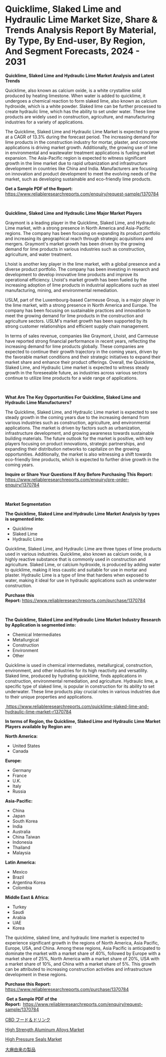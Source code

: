 <p><h1>Quicklime, Slaked Lime and Hydraulic Lime Market Size, Share & Trends Analysis Report By Material, By Type, By End-user, By Region, And Segment Forecasts, 2024 - 2031</h1></p><p><strong>Quicklime, Slaked Lime and Hydraulic Lime Market Analysis and Latest Trends</strong></p>
<p><p>Quicklime, also known as calcium oxide, is a white crystalline solid produced by heating limestone. When water is added to quicklime, it undergoes a chemical reaction to form slaked lime, also known as calcium hydroxide, which is a white powder. Slaked lime can be further processed to create hydraulic lime, which has the ability to set under water. These lime products are widely used in construction, agriculture, and manufacturing industries for a variety of applications.</p><p>The Quicklime, Slaked Lime and Hydraulic Lime Market is expected to grow at a CAGR of 13.3% during the forecast period. The increasing demand for lime products in the construction industry for mortar, plaster, and concrete applications is driving market growth. Additionally, the growing use of lime in environmental and wastewater treatment applications is fueling market expansion. The Asia-Pacific region is expected to witness significant growth in the lime market due to rapid urbanization and infrastructure development in countries like China and India. Manufacturers are focusing on innovation and product development to meet the evolving needs of the market, such as developing sustainable and eco-friendly lime products.</p></p>
<p><strong>Get a Sample PDF of the Report:&nbsp;</strong> <a href="https://www.reliableresearchreports.com/enquiry/request-sample/1370784">https://www.reliableresearchreports.com/enquiry/request-sample/1370784</a></p>
<p>&nbsp;</p>
<p><strong>Quicklime, Slaked Lime and Hydraulic Lime Major Market Players</strong></p>
<p><p>Graymont is a leading player in the Quicklime, Slaked Lime, and Hydraulic Lime market, with a strong presence in North America and Asia-Pacific regions. The company has been focusing on expanding its product portfolio and increasing its geographical reach through strategic acquisitions and mergers. Graymont's market growth has been driven by the growing demand for lime products in various industries such as construction, agriculture, and water treatment.</p><p>Lhoist is another key player in the lime market, with a global presence and a diverse product portfolio. The company has been investing in research and development to develop innovative lime products and improve its operational efficiency. Lhoist's market growth has been fueled by the increasing adoption of lime products in industrial applications such as steel manufacturing, mining, and environmental remediation.</p><p>USLM, part of the Luxembourg-based Carmeuse Group, is a major player in the lime market, with a strong presence in North America and Europe. The company has been focusing on sustainable practices and innovation to meet the growing demand for lime products in the construction and agriculture sectors. USLM's market growth has been supported by its strong customer relationships and efficient supply chain management.</p><p>In terms of sales revenue, companies like Graymont, Lhoist, and Carmeuse have reported strong financial performance in recent years, reflecting the increasing demand for lime products globally. These companies are expected to continue their growth trajectory in the coming years, driven by the favorable market conditions and their strategic initiatives to expand their market share and enhance their product offerings. Overall, the Quicklime, Slaked Lime, and Hydraulic Lime market is expected to witness steady growth in the foreseeable future, as industries across various sectors continue to utilize lime products for a wide range of applications.</p></p>
<p>&nbsp;</p>
<p><strong>What Are The Key Opportunities For Quicklime, Slaked Lime and Hydraulic Lime Manufacturers?</strong></p>
<p><p>The Quicklime, Slaked Lime, and Hydraulic Lime market is expected to see steady growth in the coming years due to the increasing demand from various industries such as construction, agriculture, and environmental applications. The market is driven by factors such as urbanization, infrastructure development, and growing awareness towards sustainable building materials. The future outlook for the market is positive, with key players focusing on product innovations, strategic partnerships, and expanding their distribution networks to capitalize on the growing opportunities. Additionally, the market is also witnessing a shift towards eco-friendly lime products, which is expected to further drive growth in the coming years.</p></p>
<p><strong>Inquire or Share Your Questions If Any Before Purchasing This Report:</strong> <a href="https://www.reliableresearchreports.com/enquiry/pre-order-enquiry/1370784">https://www.reliableresearchreports.com/enquiry/pre-order-enquiry/1370784</a></p>
<p>&nbsp;</p>
<p><strong>Market Segmentation</strong></p>
<p><strong>The Quicklime, Slaked Lime and Hydraulic Lime Market Analysis by types is segmented into:</strong></p>
<p><ul><li>Quicklime</li><li>Slaked Lime</li><li>Hydraulic Lime</li></ul></p>
<p><p>Quicklime, Slaked Lime, and Hydraulic Lime are three types of lime products used in various industries. Quicklime, also known as calcium oxide, is a highly reactive substance that is commonly used in construction and agriculture. Slaked Lime, or calcium hydroxide, is produced by adding water to quicklime, making it less caustic and suitable for use in mortar and plaster. Hydraulic Lime is a type of lime that hardens when exposed to water, making it ideal for use in hydraulic applications such as underwater construction.</p></p>
<p><strong>Purchase this Report:&nbsp;</strong><a href="https://www.reliableresearchreports.com/purchase/1370784">https://www.reliableresearchreports.com/purchase/1370784</a></p>
<p>&nbsp;</p>
<p><strong>The Quicklime, Slaked Lime and Hydraulic Lime Market Industry Research by Application is segmented into:</strong></p>
<p><ul><li>Chemical Intermediates</li><li>Metallurgical</li><li>Construction</li><li>Environment</li><li>Other</li></ul></p>
<p><p>Quicklime is used in chemical intermediates, metallurgical, construction, environment, and other industries for its high reactivity and versatility. Slaked lime, produced by hydrating quicklime, finds applications in construction, environmental remediation, and agriculture. Hydraulic lime, a specific type of slaked lime, is popular in construction for its ability to set underwater. These lime products play crucial roles in various industries due to their unique properties and applications.</p></p>
<p><a href="https://www.reliableresearchreports.com/quicklime-slaked-lime-and-hydraulic-lime-market-r1370784">&nbsp;https://www.reliableresearchreports.com/quicklime-slaked-lime-and-hydraulic-lime-market-r1370784</a></p>
<p><strong>In terms of Region, the Quicklime, Slaked Lime and Hydraulic Lime Market Players available by Region are:</strong></p>
<p>
    <p> <strong> North America: </strong>
        <ul>
            <li>United States</li>
            <li>Canada</li>
        </ul>
        </p> 
    <p> <strong> Europe: </strong>
        <ul>
            <li>Germany</li>
            <li>France</li>
            <li>U.K.</li>
            <li>Italy</li>
            <li>Russia</li>
        </ul>
        </p> 
    <p> <strong> Asia-Pacific: </strong>
        <ul>
            <li>China</li>
            <li>Japan</li>
            <li>South Korea</li>
            <li>India</li>
            <li>Australia</li>
            <li>China Taiwan</li>
            <li>Indonesia</li>
            <li>Thailand</li>
            <li>Malaysia</li>
        </ul>
        </p> 
    <p> <strong> Latin America: </strong>
        <ul>
            <li>Mexico</li>
            <li>Brazil</li>
            <li>Argentina Korea</li>
            <li>Colombia</li>
        </ul>
        </p> 
    <p> <strong> Middle East & Africa: </strong>
        <ul>
            <li>Turkey</li>
            <li>Saudi</li>
            <li>Arabia</li>
            <li>UAE</li>
            <li>Korea</li>
        </ul>
    </p>
    </p>
<p><p>The quicklime, slaked lime, and hydraulic lime market is expected to experience significant growth in the regions of North America, Asia Pacific, Europe, USA, and China. Among these regions, Asia Pacific is anticipated to dominate the market with a market share of 40%, followed by Europe with a market share of 25%, North America with a market share of 20%, USA with a market share of 10%, and China with a market share of 5%. This growth can be attributed to increasing construction activities and infrastructure development in these regions.</p></p>
<p><strong>Purchase this Report: </strong><a href="https://www.reliableresearchreports.com/purchase/1370784">https://www.reliableresearchreports.com/purchase/1370784</a></p>
<p>&nbsp;<strong>Get a Sample PDF of the Report:&nbsp;&nbsp;</strong><a href="https://www.reliableresearchreports.com/enquiry/request-sample/1370784">https://www.reliableresearchreports.com/enquiry/request-sample/1370784</a></p>
<p><strong></strong></p>
<p><p><a href="https://github.com/AdellaPrice2023/Market-Research-Report-List-1/blob/main/1500604136023.md">CBD フード＆ドリンク</a></p><p><a href="https://github.com/CliffMedina6/Market-Research-Report-List-5/blob/main/high-strength-aluminum-alloys-market.md">High Strength Aluminum Alloys Market</a></p><p><a href="https://github.com/suitykhatun12/Market-Research-Report-List-1/blob/main/high-pressure-seals-market.md">High Pressure Seals Market</a></p><p><a href="https://github.com/AbigaleHuel/Market-Research-Report-List-1/blob/main/5708205136024.md">大麻由来の製品</a></p></p>